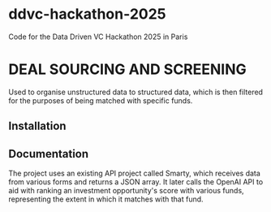 # ddvc-hackathon-2025
Code for the Data Driven VC Hackathon 2025 in Paris

# DEAL SOURCING AND SCREENING

Used to organise unstructured data to structured data, which is then filtered for the purposes of being matched with specific funds. 

## Installation

## Documentation
The project uses an existing API project called Smarty, which receives data from various forms and returns a JSON array. 
It later calls the OpenAI API to aid with ranking an investment opportunity's score with various funds, representing the extent in which it matches with that fund.